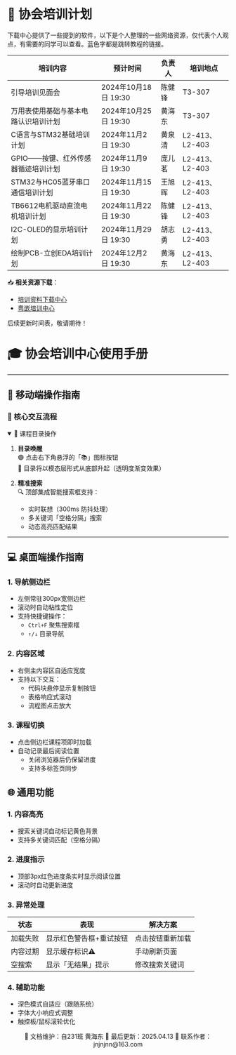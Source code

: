 # 📢 协会培训计划

下载中心提供了一些提到的软件，以下是个人整理的一些网络资源，仅代表个人观点，有需要的同学可以查看。蓝色字都是跳转教程的链接。

| 培训内容                             | 预计时间             | 负责人 | 培训地点       |
| ------------------------------------ | -------------------- | ------ | -------------- |
| 引导培训见面会                       | 2024年10月18日 19:30 | 陈健锋 | T3-307         |
| 万用表使用基础与基本电路认识培训计划 | 2024年10月25日 19:30 | 黄海东 | T3-307         |
| C语言与STM32基础培训计划             | 2024年11月2日 19:30  | 黄泉清 | L2-413、L2-403 |
| GPIO——按键、红外传感器循迹培训计划   | 2024年11月9日 19:30  | 庞儿茗 | L2-413、L2-403 |
| STM32与HC05蓝牙串口通信培训计划      | 2024年11月15日 19:30 | 王旭晖 | L2-413、L2-403 |
| TB6612电机驱动直流电机培训计划       | 2024年11月22日 19:30 | 陈健锋 | L2-413、L2-403 |
| I2C-OLED的显示培训计划               | 2024年11月29日 19:30 | 胡志勇 | L2-413、L2-403 |
| 绘制PCB-立创EDA培训计划              | 2024年12月2日 19:30  | 黄海东 | L2-413、L2-403 |

📥 **相关资源下载**：
- [培训资料下载中心](https://example.com/downloads)
- [粤嵌培训中心](https://example.com/yueqian)

后续更新时间表，敬请期待！

# 🎓 协会培训中心使用手册

---

## 📱 移动端操作指南
### 🌟 核心交互流程
<details open>
<summary>📖 课程目录操作</summary>

1. **目录唤醒**  
   🟣 点击右下角悬浮的「📚」图标按钮  
   🌈 目录将以模态层形式从底部升起（透明度渐变效果）

2. **精准搜索**  
   🔍 顶部集成智能搜索框支持：  
   - 实时联想（300ms 防抖处理）
   - 多关键词「空格分隔」搜索
   - 动态高亮匹配结果

</details>

---

## 💻 桌面端操作指南

### 1. 导航侧边栏
- 左侧常驻300px宽侧边栏
- 滚动时自动粘性定位
- 支持快捷键操作：
  - `Ctrl+F` 聚焦搜索框
  - `↑/↓` 目录导航

### 2. 内容区域
- 右侧主内容区自适应宽度
- 支持以下交互：
  - 代码块悬停显示复制按钮
  - 表格响应式滚动
  - 流程图点击放大

### 3. 课程切换
- 点击侧边栏课程项即时加载
- 自动记录最后阅读位置
  - 关闭浏览器后仍保留进度
  - 支持多标签页同步

## 🌐 通用功能

### 1. 内容高亮
- 搜索关键词自动标记黄色背景
- 支持多关键词匹配（空格分隔）

### 2. 进度指示
- 顶部3px红色进度条实时显示阅读位置
- 滚动时自动更新进度

### 3. 异常处理
| 状态     | 表现                    | 解决方案         |
| -------- | ----------------------- | ---------------- |
| 加载失败 | 显示红色警告框+重试按钮 | 点击按钮重新加载 |
| 内容过期 | 显示缓存标识⚠️           | 手动刷新页面     |
| 空搜索   | 显示「无结果」提示      | 修改搜索关键词   |

### 4. 辅助功能
- 深色模式自适应（跟随系统）
- 字体大小响应式调整
- 触控板/鼠标滚轮优化

<div align="center">
🎨 文档维护：自231班 黄海东 
📅 最后更新：2025.04.13  
📧 联系作者：jnjnjnn@163.com
</div>